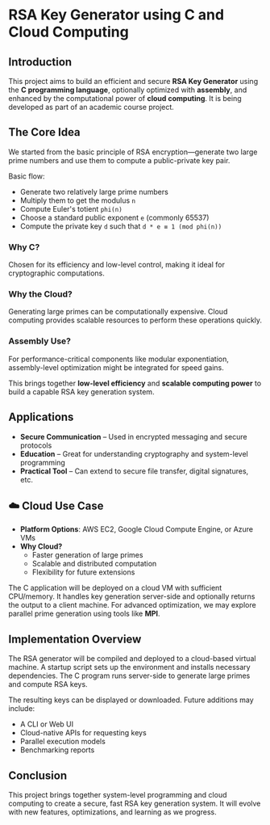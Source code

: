 # RSA Key Generator using C and Cloud Computing

## Introduction

This project aims to build an efficient and secure **RSA Key Generator** using the **C programming language**, optionally optimized with **assembly**, and enhanced by the computational power of **cloud computing**. It is being developed as part of an academic course project.


## The Core Idea

We started from the basic principle of RSA encryption—generate two large prime numbers and use them to compute a public-private key pair.

Basic flow:
- Generate two relatively large prime numbers
- Multiply them to get the modulus `n`
- Compute Euler's totient `phi(n)`
- Choose a standard public exponent `e` (commonly 65537)
- Compute the private key `d` such that `d * e ≡ 1 (mod phi(n))`

### Why C?
Chosen for its efficiency and low-level control, making it ideal for cryptographic computations.

### Why the Cloud?
Generating large primes can be computationally expensive. Cloud computing provides scalable resources to perform these operations quickly.

### Assembly Use?
For performance-critical components like modular exponentiation, assembly-level optimization might be integrated for speed gains.

This brings together **low-level efficiency** and **scalable computing power** to build a capable RSA key generation system.


## Applications

- **Secure Communication** – Used in encrypted messaging and secure protocols
- **Education** – Great for understanding cryptography and system-level programming
- **Practical Tool** – Can extend to secure file transfer, digital signatures, etc.

## ☁️ Cloud Use Case

- **Platform Options**: AWS EC2, Google Cloud Compute Engine, or Azure VMs
- **Why Cloud?**
  - Faster generation of large primes
  - Scalable and distributed computation
  - Flexibility for future extensions

The C application will be deployed on a cloud VM with sufficient CPU/memory. It handles key generation server-side and optionally returns the output to a client machine. For advanced optimization, we may explore parallel prime generation using tools like **MPI**.


## Implementation Overview

The RSA generator will be compiled and deployed to a cloud-based virtual machine. A startup script sets up the environment and installs necessary dependencies. The C program runs server-side to generate large primes and compute RSA keys.

The resulting keys can be displayed or downloaded. Future additions may include:
- A CLI or Web UI
- Cloud-native APIs for requesting keys
- Parallel execution models
- Benchmarking reports


## Conclusion

This project brings together system-level programming and cloud computing to create a secure, fast RSA key generation system. It will evolve with new features, optimizations, and learning as we progress.

